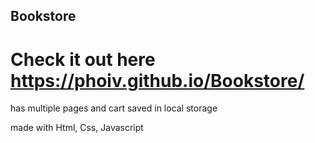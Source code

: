 ## Bookstore

# Check it out here https://phoiv.github.io/Bookstore/

has multiple pages and cart saved in local storage

made with Html, Css, Javascript
